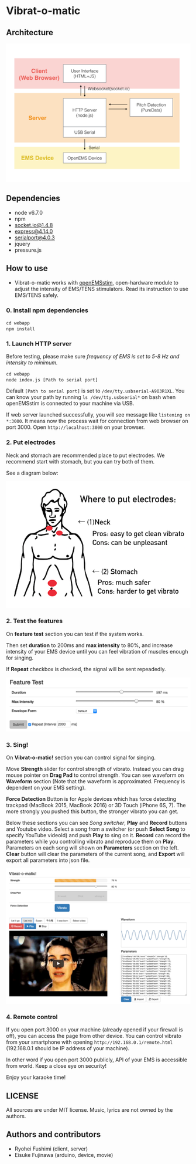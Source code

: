 # Vibrat-o-matic

## Architecture

![](images/architecture.png)

## Dependencies

- node v6.7.0
- npm
 - socket.io@1.4.8
 - express@4.14.0
 - serialport@4.0.3
- jquery
- pressure.js

## How to use

- Vibrat-o-matic works with [openEMSstim](https://github.com/PedroLopes/openEMSstim), open-hardware module to adjust the intensity of EMS/TENS stimulators. Read its instruction to use EMS/TENS safely.

### 0. Install npm dependencies

    cd webapp
    npm install

### 1. Launch HTTP server

Before testing, please make sure *frequency of EMS is set to 5-8 Hz and intensity to minimum.*

    cd webapp
    node index.js [Path to serial port]

Default `[Path to serial port]` is set to `/dev/tty.usbserial-A9O3R1XL`. You can know your path by running `ls /dev/tty.usbserial*` on bash when openEMSstim is connected to your machine via USB.

If web server launched successfully, you will see message like `listening on *:3000`. It means now the process wait for connection from web browser on port 3000. Open `http://localhost:3000` on your browser.

### 2. Put electrodes

Neck and stomach are recommended place to put electrodes. We recommend start with stomach, but you can try both of them. 

See a diagram below: 

![Where to put electrode](images/electrode.png)

### 2. Test the features

On **feature test** section you can test if the system works. 

Then set **duration** to 200ms and **max intensity** to 80%, and increase intensity of your EMS device until you can feel vibration of muscles enough for singing.

If **Repeat** checkbox is checked, the signal will be sent repeadedly.

![Where to put electrode](images/feature.png)

### 3. Sing!

On **Vibrat-o-matic!** section you can control signal for singing.

Move **Strength** slider for control strength of vibrato. Instead you can drag mouse pointer on **Drag Pad** to control strength. You can see waveform on **Waveform** section (Note that the waveform is approximated. Frequency is dependent on your EMS setting).

**Force Detection** Button is for Apple devices which has force detecting trackpad (MacBook 2015, MacBook 2016) or 3D Touch (iPhone 6S, 7). The more strongly you pushed this button, the stronger vibrato you can get.

Below these sections you can see *Song switcher*, **Play** and **Record** buttons and Youtube video. Select a song from a switcher (or push **Select Song** to specify YouTube videoId) and push **Play** to sing on it. **Record** can record the parameters while you controlling vibrato and reproduce them on **Play**. Parameters on each song will shown on **Parameters** section on the left. **Clear** button will clear the parameters of the current song, and **Export** will export all parameters into json file.

![Where to put electrode](images/vibrato.png)


### 4. Remote control

If you open port 3000 on your machine (already opened if your firewall is off), you can access the page from other device. You can control vibrato from your smartphone with opening `http://192.168.0.1/remote.html` (192.168.0.1 should be IP address of your machine).

In other word if you open port 3000 publicly, API of your EMS is accessible from world. Keep a close eye on security!

Enjoy your karaoke time!

## LICENSE

All sources are under MIT license. Music, lyrics are not owned by the authors.

## Authors and contributors

- Ryohei Fushimi (client, server)
- Eisuke Fujinawa (arduino, device, movie)
